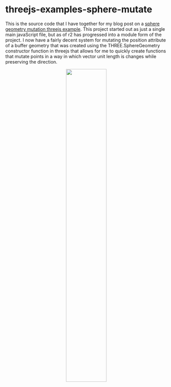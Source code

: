# threejs-examples-sphere-mutate

This is the source code that I have together for my blog post on a [sphere geometry mutation threejs example](https://dustinpfister.github.io/2021/06/10/threejs-examples-sphere-mutate/). This project started out as just a single main javaScript file, but as of r2 has progressed into a module form of the project. I now have a fairly decent system for mutating the position attribute of a buffer geometry that was created using the THREE.SphereGeometry constructor function in threejs that allows for me to quickly create functions that mutate points in a way in which vector unit length is changes while preserving the direction.

<div align="center">
      <a href="https://www.youtube.com/watch?v=w91r95Dzlvo">
         <img src="https://img.youtube.com/vi/w91r95Dzlvo/0.jpg" style="width:50%;">
      </a>
</div>
